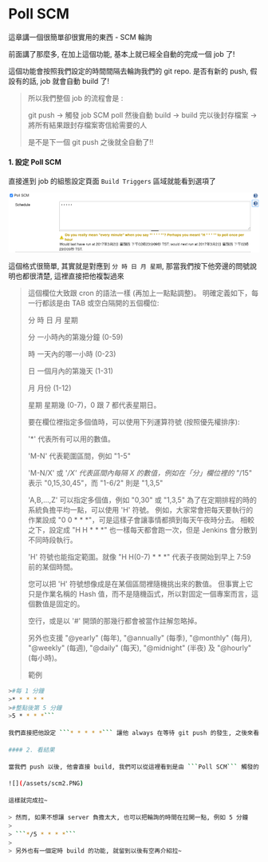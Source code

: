 Poll SCM
====

這章講一個很簡單卻很實用的東西 - SCM 輪詢

前面講了那麼多, 在加上這個功能, 基本上就已經全自動的完成一個 job 了!

這個功能會按照我們設定的時間間隔去輪詢我們的 git repo. 是否有新的 push, 假設有的話, job 就會自動 build 了!

> 所以我們整個 job 的流程會是 :
> 
> git push -> 觸發 job SCM poll 然後自動 build -> build 完以後封存檔案 -> 將所有結果跟封存檔案寄信給需要的人
>
> 是不是下一個 git push 之後就全自動了!!

#### 1. 設定 Poll SCM

直接進到 job 的組態設定頁面 ```Build Triggers``` 區域就能看到選項了

![](/assets/scm.PNG)

這個格式很簡單, 其實就是對應到 ```分 時 日 月 星期```, 那當我們按下他旁邊的問號說明也都很清楚, 這裡直接把他複製過來

> 這個欄位大致跟 cron 的語法一樣 (再加上一點點調整)。 明確定義如下，每一行都該是由 TAB 或空白隔開的五個欄位:
>
> 分 時 日 月 星期
>
>分   一小時內的第幾分鐘 (0-59)
>
>時   一天內的哪一小時 (0-23)
>
>日   一個月內的第幾天 (1-31)
>
>月   月份 (1-12)
>
>星期  星期幾 (0-7)，0 跟 7 都代表星期日。
>
>要在欄位裡指定多個值時，可以使用下列運算符號 (按照優先權排序):
>
>'*' 代表所有可以用的數值。
>
>'M-N' 代表範圍區間，例如 "1-5"
>
>'M-N/X' 或 '*/X' 代表區間內每隔 X 的數值，例如在「分」欄位裡的 "*/15" 表示 "0,15,30,45"，而 "1-6/2" 則是 "1,3,5"
>
>'A,B,...,Z' 可以指定多個值，例如 "0,30" 或 "1,3,5"
>為了在定期排程的時的系統負擔平均一點，可以使用 'H' 符號。 例如，大家常會把每天要執行的作業設成 "0 0 * * *"，可是這樣子會讓事情都擠到每天午夜時分去。 相較之下，設定成 "H H * * *" 也一樣每天都會跑一次，但是 Jenkins 會分散到不同時段執行。
>
>'H' 符號也能指定範圍。就像 "H H(0-7) * * *" 代表子夜開始到早上 7:59 前的某個時間。
>
>您可以把 'H' 符號想像成是在某個區間裡隨機挑出來的數值。 但事實上它只是作業名稱的 Hash 值，而不是隨機函式，所以對固定一個專案而言，這個數值是固定的。
>
>空行，或是以 '#' 開頭的那幾行都會被當作註解忽略掉。
>
>另外也支援 "@yearly" (每年), "@annually" (每季), "@monthly" (每月), "@weekly" (每週), "@daily" (每天), "@midnight" (半夜) 及 "@hourly" (每小時)。
>
>範例  
>
```bash
>#每 1 分鐘
>* * * * *
>#整點後第 5 分鐘
>5 * * * *```

我們直接把他設定 ```* * * * *``` 讓他 always 在等待 git push 的發生, 之後來看看 git push 後會發生甚麼事

#### 2. 看結果

當我們 push 以後, 他會直接 build, 我們可以從這裡看到是由 ```Poll SCM``` 觸發的

![](/assets/scm2.PNG)

這樣就完成拉~

> 然而, 如果不想讓 server 負擔太大, 也可以把輪詢的時間在拉開一點, 例如 5 分鐘
>
> ```*/5 * * * *```
>
> 另外也有一個定時 build 的功能, 就留到以後有空再介紹拉~